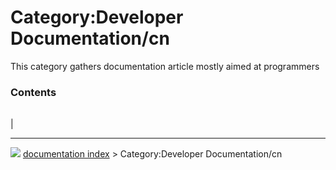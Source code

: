 # Category:Developer Documentation/cn
This category gathers documentation article mostly aimed at programmers

### Contents

|     |     |     |
| --- | --- | --- |
|



---
![](images/Right_arrow.png) [documentation index](../README.md) > Category:Developer Documentation/cn

